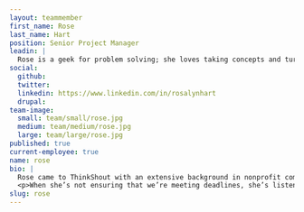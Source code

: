 ```yaml
---
layout: teammember
first_name: Rose
last_name: Hart
position: Senior Project Manager
leadin: |
  Rose is a geek for problem solving; she loves taking concepts and turning them into plans of action. 
social:
  github:
  twitter:
  linkedin: https://www.linkedin.com/in/rosalynhart
  drupal:
team-image:
  small: team/small/rose.jpg
  medium: team/medium/rose.jpg
  large: team/large/rose.jpg
published: true
current-employee: true
name: rose
bio: |
  Rose came to ThinkShout with an extensive background in nonprofit communications. Having been on the client side of the table, she cares deeply about supporting and empowering our clients to do their best work. She’s worked with a variety of organizations, including the National Center for Youth Law, Open Technology Fund, Travel Portland, and the Oregon Department of Fish and Wildlife. She’s worked with nonprofits outside of work too, including co-founding the Bi Brigade, a local LGBTQ support organization.
  <p>When she’s not ensuring that we’re meeting deadlines, she’s listening to history podcasts, re-reading her favorite books, or watching the latest episode of RuPaul’s Drag Race. 
slug: rose
---
```

